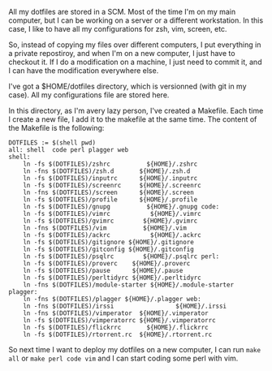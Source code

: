 All my dotfiles are stored in a SCM. Most of the time I'm on my main computer, but I can be working on a server or a different workstation. In this case, I like to have all my configurations for zsh, vim, screen, etc.

So, instead of copying my files over different computers, I put everything in a private repostiroy, and when I'm on a new computer, I just have to checkout it.  If I do a modification on a machine, I just need to commit it, and I can have the modification everywhere else.

I've got a $HOME/dotfiles directory, which is versionned (with git in my case). All my configurations file are stored here.

In this directory, as I'm avery lazy person, I've created a Makefile. Each time I create a new file, I add it to the makefile at the same time. The content of the Makefile is the following:

```make
DOTFILES := $(shell pwd)
all: shell  code perl plagger web
shell:
    ln -fs $(DOTFILES)/zshrc          ${HOME}/.zshrc
    ln -fns $(DOTFILES)/zsh.d       ${HOME}/.zsh.d
    ln -fs $(DOTFILES)/inputrc      ${HOME}/.inputrc
    ln -fs $(DOTFILES)/screenrc     ${HOME}/.screenrc
    ln -fns $(DOTFILES)/screen      ${HOME}/.screen
    ln -fs $(DOTFILES)/profile      ${HOME}/.profile
    ln -fs $(DOTFILES)/gnupg          ${HOME}/.gnupg code:
    ln -fs $(DOTFILES)/vimrc           ${HOME}/.vimrc
    ln -fs $(DOTFILES)/gvimrc        ${HOME}/.gvimrc
    ln -fns $(DOTFILES)/vim          ${HOME}/.vim
    ln -fs $(DOTFILES)/ackrc           ${HOME}/.ackrc
    ln -fs $(DOTFILES)/gitignore ${HOME}/.gitignore
    ln -fs $(DOTFILES)/gitconfig ${HOME}/.gitconfig
    ln -fs $(DOTFILES)/psqlrc        ${HOME}/.psqlrc perl:
    ln -fs $(DOTFILES)/proverc    ${HOME}/.proverc
    ln -fs $(DOTFILES)/pause      ${HOME}/.pause
    ln -fs $(DOTFILES)/perltidyrc ${HOME}/.perltidyrc
    ln -fns $(DOTFILES)/module-starter ${HOME}/.module-starter plagger:
    ln -fns $(DOTFILES)/plagger ${HOME}/.plagger web:
    ln -fns $(DOTFILES)/irssi                 ${HOME}/.irssi
    ln -fns $(DOTFILES)/vimperator  ${HOME}/.vimperator
    ln -fs $(DOTFILES)/vimperatorrc ${HOME}/.vimperatorrc
    ln -fs $(DOTFILES)/flickrrc       ${HOME}/.flickrrc
    ln -fs $(DOTFILES)/rtorrent.rc  ${HOME}/.rtorrent.rc
```

So next time I want to deploy my dotfiles on a new computer, I can run `make all` or `make perl code vim` and I can start coding some perl with vim.
